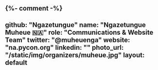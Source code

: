 {%- comment -%}
---
github: "Ngazetungue"
name: "Ngazetungue Muheue 🇳🇦" 
role: "Communications & Website Team" 
twitter: "@muheuenga" 
website: "na.pycon.org"
linkedin: "" 
photo_url: "/static/img/organizers/muheue.jpg"
layout: default
---
<!-- {% end comment %} -->

